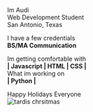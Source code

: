 Im Audi<br>
Web Development Student<br>
San Antonio, Texas<br>

I have a few credentials<br>
<b>BS/MA Communication</b>

Im getting comfortable with<br>
<b>| Javascript | HTML | CSS |
</b>
<br>What im working on<b><br>| Python |
</b>

Happy Holidays Everyone<br>
![tardis chrsitmas](https://user-images.githubusercontent.com/75684292/102520571-75598480-4059-11eb-9c09-835707f662ea.jpeg)
<!--
**b-audiesha/b-audiesha** is a ✨ _special_ ✨ repository because its `README.md` (this file) appears on your GitHub profile.


